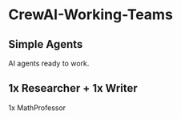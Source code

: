 # CrewAI-Working-Teams

## Simple Agents
AI agents ready to work.


1x Researcher + 1x Writer 
---
1x MathProfessor
